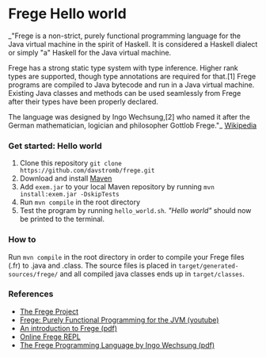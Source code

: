 # Frege Hello world
_"Frege is a non-strict, purely functional programming language for the Java virtual machine in the spirit of Haskell. It is considered a Haskell dialect or simply "a" Haskell for the Java virtual machine.

Frege has a strong static type system with type inference. Higher rank types are supported, though type annotations are required for that.[1] Frege programs are compiled to Java bytecode and run in a Java virtual machine. Existing Java classes and methods can be used seamlessly from Frege after their types have been properly declared.

The language was designed by Ingo Wechsung,[2] who named it after the German mathematician, logician and philosopher Gottlob Frege."_ [Wikipedia](https://en.wikipedia.org/wiki/Frege_(programming_language))

### Get started: Hello world

  1. Clone this repository `git clone https://github.com/davstromb/frege.git`
  2. Download and install [Maven](http://maven.apache.org/download.cgi)
  3. Add `exem.jar` to your local Maven repository by running `mvn install:exem.jar -DskipTests`
  4. Run `mvn compile` in the root directory
  5. Test the program by running `hello_world.sh`. _"Hello world"_ should now be printed to the terminal.

### How to
Run `mvn compile` in the root directory in order to compile your Frege files (.fr) to .java and .class. The source files is placed in `target/generated-sources/frege/` and all compiled java classes ends up in `target/classes`.

### References

  - [The Frege Project](http://frege-lang.org)
  - [Frege: Purely Functional Programming for the JVM (youtube)](https://www.youtube.com/watch?v=ltYnalI5YSA)
  - [An introduction to Frege (pdf) ](http://web.mit.edu/frege-lang_v3.21/Introduction_Frege.pdf)
  - [Online Frege REPL](http://try.frege-lang.org)
  - [The Frege Programming Language by Ingo Wechsung (pdf)](http://web.mit.edu/frege-lang_v3.21/Language.pdf)
